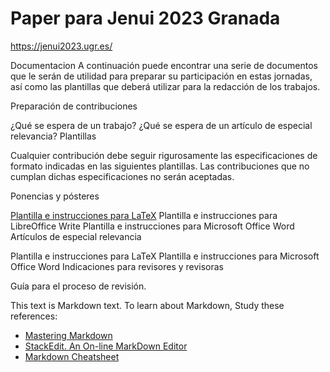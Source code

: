 # Paper para Jenui 2023 Granada


https://jenui2023.ugr.es/

Documentacion
A continuación puede encontrar una serie de documentos que le serán de utilidad para preparar su participación en estas jornadas, así como las plantillas que deberá utilizar para la redacción de los trabajos.


Preparación de contribuciones

¿Qué se espera de un trabajo?
¿Qué se espera de un artículo de especial relevancia?
Plantillas

Cualquier contribución debe seguir rigurosamente las especificaciones de formato indicadas en las siguientes plantillas. Las contribuciones que no cumplan dichas especificaciones no serán aceptadas.

Ponencias y pósteres

[Plantilla e instrucciones para
LaTeX](https://aenui.org/wp-content/uploads/2021/11/Instrucciones_autores_JENUI_LaTeX.zip)
Plantilla e instrucciones para LibreOffice Write
Plantilla e instrucciones para Microsoft Office Word
Artículos de especial relevancia

Plantilla e instrucciones para LaTeX
Plantilla e instrucciones para Microsoft Office Word
Indicaciones para revisores y revisoras

Guía para el proceso de revisión.


This text is Markdown text. To learn about Markdown, Study these references:
* [Mastering Markdown](https://guides.github.com/features/mastering-markdown/)
* [StackEdit. An On-line MarkDown Editor](https://stackedit.io/)
* [Markdown Cheatsheet](https://github.com/adam-p/markdown-here/wiki/Markdown-Cheatsheet)
